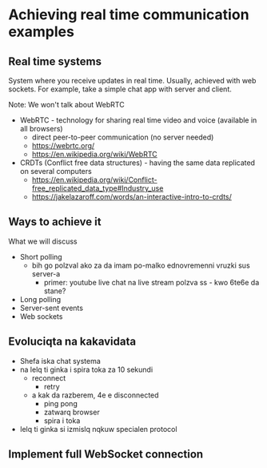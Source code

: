 # Achieving real time communication examples

  
## Real time systems

System where you receive updates in real time. Usually, achieved with web sockets. For example, take a simple chat app with server and client.

Note: We won't talk about WebRTC
- WebRTC - technology for sharing real time video and voice (available in all browsers)
    - direct peer-to-peer communication (no server needed)
    - https://webrtc.org/
    - https://en.wikipedia.org/wiki/WebRTC
- CRDTs (Conflict free data structures) - having the same data replicated on several computers
    - https://en.wikipedia.org/wiki/Conflict-free_replicated_data_type#Industry_use
    - https://jakelazaroff.com/words/an-interactive-intro-to-crdts/

## Ways to achieve it


What we will discuss
- Short polling
    - bih go polzval ako za da imam po-malko ednovremenni vruzki sus server-a
        - primer: youtube live chat na live stream polzva ss - kwo 6te6e da stane?
- Long polling
- Server-sent events
- Web sockets

## Evoluciqta na kakavidata

- Shefa iska chat systema
- na lelq ti ginka i spira toka za 10 sekundi
    - reconnect
        - retry
    - a kak da razberem, 4e e disconnected
        - ping pong
        - zatwarq browser
        - spira i toka
- lelq ti ginka si izmislq nqkuw specialen protocol

## Implement full WebSocket connection
